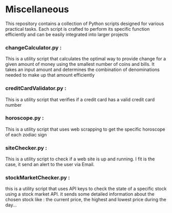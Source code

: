# Miscellaneous
This repository contains a collection of Python scripts designed for various practical tasks.
Each script is crafted to perform its specific function efficiently and can be easily integrated into larger projects

### changeCalculator.py : 

This is a utility script that calculates the optimal way to provide change for a given amount of money using the smallest number of coins and bills. It takes an input amount and determines the combination of denominations needed to make up that amount efficiently

### creditCardValidator.py : 

This is a utility script that verifies if a credit card has a valid credit card number

### horoscope.py : 

This is a utility script that uses web scrapping to get the specific horoscope of each zodiac sign

### siteChecker.py : 

This is a utility script to check if a web site is up and running. I fit is the case, it send an alert to the user via Email.

### stockMarketChecker.py : 

this is a utility script that uses API keys to check the state of a specific stock using a stock market API. it sends some detailed information about the chosen stock like : the current price, the highest and lowest price during the day...


